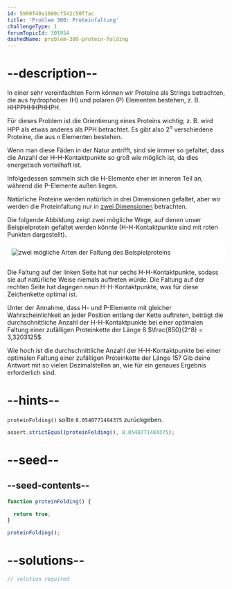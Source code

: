 ```yaml
---
id: 5900f49a1000cf542c50ffac
title: 'Problem 300: Proteinfaltung'
challengeType: 1
forumTopicId: 301954
dashedName: problem-300-protein-folding
---
```


# --description--

In einer sehr vereinfachten Form können wir Proteine als Strings betrachten, die aus hydrophoben (H) und polaren (P) Elementen bestehen, z. B. HHPPHHHPHHPH.

Für dieses Problem ist die Orientierung eines Proteins wichtig; z. B. wird HPP als etwas anderes als PPH betrachtet. Es gibt also $2^n$ verschiedene Proteine, die aus $n$ Elementen bestehen.

Wenn man diese Fäden in der Natur antrifft, sind sie immer so gefaltet, dass die Anzahl der H-H-Kontaktpunkte so groß wie möglich ist, da dies energetisch vorteilhaft ist.

Infolgedessen sammeln sich die H-Elemente eher im inneren Teil an, während die P-Elemente außen liegen.

Natürliche Proteine werden natürlich in drei Dimensionen gefaltet, aber wir werden die Proteinfaltung nur in <u>zwei Dimensionen</u> betrachten.

Die folgende Abbildung zeigt zwei mögliche Wege, auf denen unser Beispielprotein gefaltet werden könnte (H-H-Kontaktpunkte sind mit roten Punkten dargestellt).

<img alt="zwei mögliche Arten der Faltung des Beispielproteins" src="https://cdn.freecodecamp.org/curriculum/project-euler/protein-folding.gif" style="background-color: white; padding: 10px; display: block; margin-right: auto; margin-left: auto; margin-bottom: 1.2rem;" />

Die Faltung auf der linken Seite hat nur sechs H-H-Kontaktpunkte, sodass sie auf natürliche Weise niemals auftreten würde. Die Faltung auf der rechten Seite hat dagegen neun H-H-Kontaktpunkte, was für diese Zeichenkette optimal ist.

Unter der Annahme, dass H- und P-Elemente mit gleicher Wahrscheinlichkeit an jeder Position entlang der Kette auftreten, beträgt die durchschnittliche Anzahl der H-H-Kontaktpunkte bei einer optimalen Faltung einer zufälligen Proteinkette der Länge 8 $\frac{850}{2^8} = 3,3203125$.

Wie hoch ist die durchschnittliche Anzahl der H-H-Kontaktpunkte bei einer optimalen Faltung einer zufälligen Proteinkette der Länge 15? Gib deine Antwort mit so vielen Dezimalstellen an, wie für ein genaues Ergebnis erforderlich sind.

# --hints--

`proteinFolding()` sollte `8.0540771484375` zurückgeben.

```js
assert.strictEqual(proteinFolding(), 8.0540771484375);
```

# --seed--

## --seed-contents--

```js
function proteinFolding() {

  return true;
}

proteinFolding();
```

# --solutions--

```js
// solution required
```
